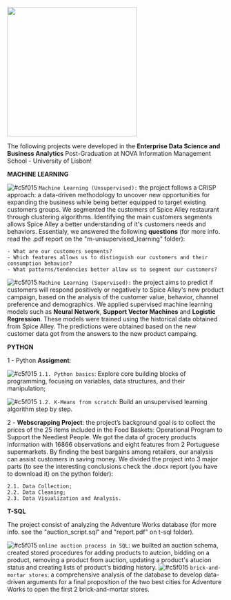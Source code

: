 <img src="https://github.com/AndrePatchy/NOVA-IMS/blob/main/novaimsimage.png?raw=true" width="300" height="300" /> 

The following projects were developed in the **Enterprise Data Science and Business Analytics** Post-Graduation at NOVA Information Management School - University of Lisbon!

**MACHINE LEARNING**

![#c5f015](https://via.placeholder.com/15/c5f015/c5f015.png) `Machine Learning (Unsupervised):` the project follows a CRISP approach: a data-driven methodology to uncover new opportunities for expanding the business while being better equipped to target existing customers groups. We segmented the customers of Spice Alley restaurant through clustering algorithms. Identifying the main customers segments allows Spice Alley a better understanding of it's customers needs and behaviors. Essentialy, we answered the following **questions** (for more info. read the .pdf report on the "m-unsupervised_learning" folder):

    - What are our customers segments? 
    - Which features allows us to distinguish our customers and their consumption behavior?
    - What patterns/tendencies better allow us to segment our customers? 

![#c5f015](https://via.placeholder.com/15/c5f015/c5f015.png) `Machine Learning (Supervised):` the project aims to predict if customers will respond positively or negatively to Spice Alley's new product campaign, based on the analysis of the customer value, behavior, channel preference and demographics. We applied supervised machine learning models such as **Neural Network**, **Support Vector Machines** and **Logistic Regression**. These models were trained using the historical data obtained from Spice Alley. The predictions were obtained based on the new customer data got from the answers to the new product campaing.  

**PYTHON**

1 - Python **Assigment**: 

![#c5f015](https://via.placeholder.com/15/c5f015/c5f015.png) `1.1. Python basics`: Explore core building blocks of programming, focusing on variables, data structures, and their manipulation;

![#c5f015](https://via.placeholder.com/15/c5f015/c5f015.png) `1.2. K-Means from scratch`: Build an unsupervised learning algorithm step by step.

2 - **Webscrapping Project**: the project’s background goal is to collect the prices of the 25 items included in the Food Baskets: Operational Program to Support the Neediest People. We got the data of grocery products information with 16866 observations and eight features from 2 Portuguese supermarkets. By finding the best bargains among retailers, our analysis can assist customers in saving money. We divided the project into 3 major parts (to see the interesting conclusions check the .docx report (you have to download it) on the python folder):

    2.1. Data Collection;
    2.2. Data Cleaning;
    2.3. Data Visualization and Analysis.

**T-SQL**

The project consist of analyzing the Adventure Works database (for more info. see the "auction_script.sql" and "report.pdf" on t-sql folder). 

![#c5f015](https://via.placeholder.com/15/c5f015/c5f015.png) `online auction process in SQL`: we builted an auction schema, created stored procedures for adding products to autcion, bidding on a product, removing a product from auction, updating a product's atucion status and creating lists of product's bidding history. 
![#c5f015](https://via.placeholder.com/15/c5f015/c5f015.png) `brick-and-mortar stores`: a comprehensive analysis of the database to develop data-driven arguments for a final proposition of the two best cities for Adventure Works to open the first 2 brick-and-mortar stores. 
